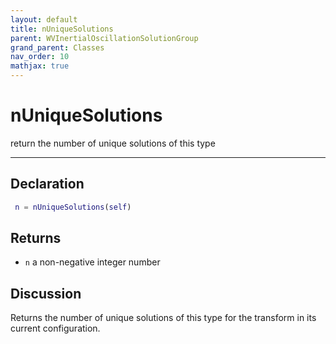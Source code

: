 ```yaml
---
layout: default
title: nUniqueSolutions
parent: WVInertialOscillationSolutionGroup
grand_parent: Classes
nav_order: 10
mathjax: true
---
```


#  nUniqueSolutions

return the number of unique solutions of this type


---

## Declaration
```matlab
 n = nUniqueSolutions(self)
```
## Returns
+ `n`  a non-negative integer number

## Discussion

  Returns the number of unique solutions of this type for the
  transform in its current configuration.
 
      

